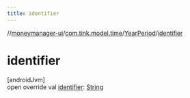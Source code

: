 ```yaml
---
title: identifier
---
```

//[moneymanager-ui](../../../index.html)/[com.tink.model.time](../index.html)/[YearPeriod](index.html)/[identifier](identifier.html)



# identifier



[androidJvm]\
open override val [identifier](identifier.html): [String](https://kotlinlang.org/api/latest/jvm/stdlib/kotlin/-string/index.html)




